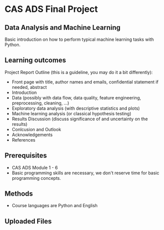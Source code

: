 
# CAS ADS Final Project

## Data Analysis and Machine Learning
Basic introduction on how to perform typical machine learning tasks with Python.

## Learning outcomes
Project Report Outline (this is a guideline, you may do it a bit differently):
- Front page with title, author names and emails, confidential statement if needed, abstract
- Introduction
- Data (possibly with data flow, data quality, feature engineering, preprocessing, cleaning, ...)
- Exploratory data analysis (with descriptive statistics and plots)
- Machine learning analysis (or classical hypothesis testing)
- Results Discussion (discuss significance of and uncertainty on the results)
- Conlcusion and Outlook
- Acknowledgements
- References

## Prerequisites
- CAS ADS Module 1 - 6
- Basic programming skills are necessary, we don't reserve time for basic programming concepts.

## Methods
- Course languages are Python and English


## Uploaded Files

